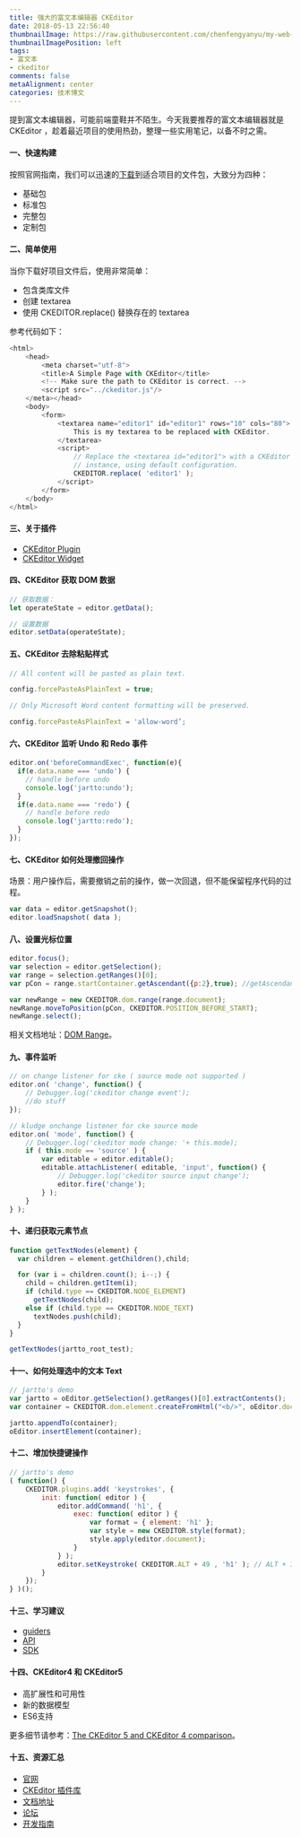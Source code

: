 ```yaml
---
title: 强大的富文本编辑器 CKEditor
date: 2018-05-13 22:56:40
thumbnailImage: https://raw.githubusercontent.com/chenfengyanyu/my-web-accumulation/master/images/ckeditor.png
thumbnailImagePosition: left
tags: 
- 富文本
- ckeditor
comments: false
metaAlignment: center
categories: 技术博文
---
```

提到富文本编辑器，可能前端童鞋并不陌生。今天我要推荐的富文本编辑器就是 CKEditor ，趁着最近项目的使用热劲，整理一些实用笔记，以备不时之需。
<!-- more -->
#### 一、快速构建
按照官网指南，我们可以迅速的[下载](https://ckeditor.com/ckeditor-4/download/)到适合项目的文件包，大致分为四种：
- 基础包
- 标准包
- 完整包
- 定制包

#### 二、简单使用
当你下载好项目文件后，使用非常简单：
- 包含类库文件
- 创建 textarea
- 使用 CKEDITOR.replace() 替换存在的 textarea

参考代码如下：
```js
<html>
    <head>
        <meta charset="utf-8">
        <title>A Simple Page with CKEditor</title>
        <!-- Make sure the path to CKEditor is correct. -->
        <script src="../ckeditor.js"/>
    </meta></head>
    <body>
        <form>
            <textarea name="editor1" id="editor1" rows="10" cols="80">
                This is my textarea to be replaced with CKEditor.
            </textarea>
            <script>
                // Replace the <textarea id="editor1"> with a CKEditor
                // instance, using default configuration.
                CKEDITOR.replace( 'editor1' );
            </script>
        </form>
    </body>
</html>
```

#### 三、关于插件
- [CKEditor Plugin](https://docs.ckeditor.com/ckeditor4/latest/guide/plugin_sdk_sample_1.html)
- [CKEditor Widget](https://docs.ckeditor.com/ckeditor4/latest/guide/widget_sdk_tutorial_1.html)

#### 四、CKEditor 获取 DOM 数据
```js
// 获取数据：
let operateState = editor.getData();

// 设置数据
editor.setData(operateState);
```

#### 五、CKEditor 去除粘贴样式
```js
// All content will be pasted as plain text.

config.forcePasteAsPlainText = true;

// Only Microsoft Word content formatting will be preserved.

config.forcePasteAsPlainText = 'allow-word’;
```

#### 六、CKEditor 监听 Undo 和 Redo 事件
```js
editor.on('beforeCommandExec', function(e){
  if(e.data.name === 'undo') {
    // handle before undo
    console.log('jartto:undo');
  }
  if(e.data.name === 'redo') {
    // handle before redo
    console.log('jartto:redo');
  }
});
```

#### 七、CKEditor 如何处理撤回操作
场景：用户操作后，需要撤销之前的操作，做一次回退，但不能保留程序代码的过程。
```js
var data = editor.getSnapshot();
editor.loadSnapshot( data );
```

#### 八、设置光标位置
```js
editor.focus();
var selection = editor.getSelection();
var range = selection.getRanges()[0];
var pCon = range.startContainer.getAscendant({p:2},true); //getAscendant('p',true);

var newRange = new CKEDITOR.dom.range(range.document);
newRange.moveToPosition(pCon, CKEDITOR.POSITION_BEFORE_START);
newRange.select();
```

相关文档地址：[DOM Range](https://docs.ckeditor.com/ckeditor4/latest/api/CKEDITOR_dom_range.html#method-moveToPosition)。

#### 九、事件监听
```js
// on change listener for cke ( source mode not supported )
editor.on( 'change', function() {
    // Debugger.log('ckeditor change event');
    //do stuff
});

// kludge onchange listener for cke source mode
editor.on( 'mode', function() {
    // Debugger.log('ckeditor mode change: '+ this.mode);
    if ( this.mode == 'source' ) {
        var editable = editor.editable();
        editable.attachListener( editable, 'input', function() {
            // Debugger.log('ckeditor source input change');
            editor.fire('change');
        } );
    }
} );
```

#### 十、递归获取元素节点
```js
function getTextNodes(element) {
  var children = element.getChildren(),child;

  for (var i = children.count(); i--;) {
    child = children.getItem(i);
    if (child.type == CKEDITOR.NODE_ELEMENT)
      getTextNodes(child);
    else if (child.type == CKEDITOR.NODE_TEXT)
      textNodes.push(child);
  }
}

getTextNodes(jartto_root_test);
```

#### 十一、如何处理选中的文本 Text
```js
// jartto's demo
var jartto = oEditor.getSelection().getRanges()[0].extractContents();
var container = CKEDITOR.dom.element.createFromHtml("<b/>", oEditor.document);

jartto.appendTo(container);
oEditor.insertElement(container);
```

#### 十二、增加快捷键操作
```js
// jartto's demo
( function() {
    CKEDITOR.plugins.add( 'keystrokes', {
        init: function( editor ) {
            editor.addCommand( 'h1', {
                exec: function( editor ) {
                    var format = { element: 'h1' };
                    var style = new CKEDITOR.style(format);
                    style.apply(editor.document);
                }
            } );
            editor.setKeystroke( CKEDITOR.ALT + 49 , 'h1' ); // ALT + 1
        }
    });
} )();
```

#### 十三、学习建议
- [guiders](https://docs.ckeditor.com/ckeditor4/latest/guide/dev_installation.html)
- [API](https://docs.ckeditor.com/ckeditor4/latest/api/index.html)
- [SDK](https://sdk.ckeditor.com/)

#### 十四、CKEditor4 和 CKEditor5
- 高扩展性和可用性
- 新的数据模型
- ES6支持

更多细节请参考：[The CKEditor 5 and CKEditor 4 comparison](https://support.ckeditor.com/hc/en-us/sections/115001489149-The-CKEditor-4-and-CKEditor-5-Comparison)。

#### 十五、资源汇总
- [官网](https://ckeditor.com/ckeditor-4/#inline)
- [CKEditor 插件库](https://ckeditor.com/cke4/addons/plugins/all)
- [文档地址](https://docs.ckeditor.com/ckeditor4/latest/api/CKEDITOR_event.html)
- [论坛](https://ckeditor.com/old/Forums/CKEditor)
- [开发指南](https://blog.csdn.net/sr3373739392/article/details/54929826)